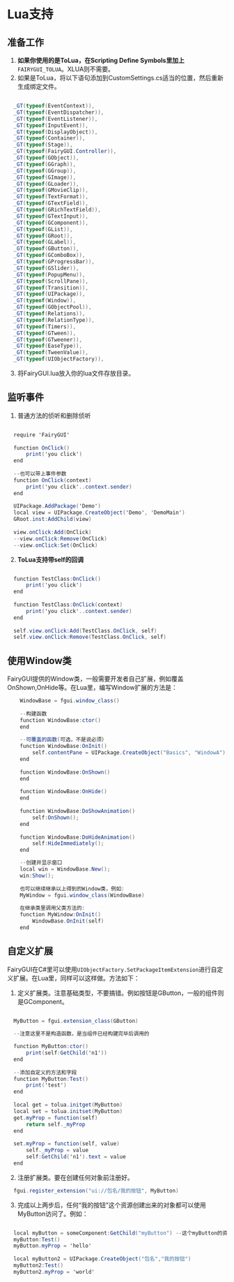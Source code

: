 Lua支持
====

## 准备工作

1. **如果你使用的是ToLua，在Scripting Define Symbols里加上** `FAIRYGUI_TOLUA`。XLUA则不需要。
2. 如果是ToLua，将以下语句添加到CustomSettings.cs适当的位置，然后重新生成绑定文件。

  ```csharp

    _GT(typeof(EventContext)),
    _GT(typeof(EventDispatcher)),
    _GT(typeof(EventListener)),
    _GT(typeof(InputEvent)),
    _GT(typeof(DisplayObject)),
    _GT(typeof(Container)),
    _GT(typeof(Stage)),
    _GT(typeof(FairyGUI.Controller)),
    _GT(typeof(GObject)),
    _GT(typeof(GGraph)),
    _GT(typeof(GGroup)),
    _GT(typeof(GImage)),
    _GT(typeof(GLoader)),
    _GT(typeof(GMovieClip)),
    _GT(typeof(TextFormat)),
    _GT(typeof(GTextField)),
    _GT(typeof(GRichTextField)),
    _GT(typeof(GTextInput)),
    _GT(typeof(GComponent)),
    _GT(typeof(GList)),
    _GT(typeof(GRoot)),
    _GT(typeof(GLabel)),
    _GT(typeof(GButton)),
    _GT(typeof(GComboBox)),
    _GT(typeof(GProgressBar)),
    _GT(typeof(GSlider)),
    _GT(typeof(PopupMenu)),
    _GT(typeof(ScrollPane)),
    _GT(typeof(Transition)),
    _GT(typeof(UIPackage)),
    _GT(typeof(Window)),
    _GT(typeof(GObjectPool)),
    _GT(typeof(Relations)),
    _GT(typeof(RelationType)),
    _GT(typeof(Timers)),
    _GT(typeof(GTween)),
    _GT(typeof(GTweener)),
    _GT(typeof(EaseType)),
    _GT(typeof(TweenValue)),
    _GT(typeof(UIObjectFactory)),
  ```

3. 将FairyGUI.lua放入你的lua文件存放目录。

## 监听事件

1. 普通方法的侦听和删除侦听

  ```csharp

    require 'FairyGUI'
    
    function OnClick()
    	print('you click')
    end
    
    --也可以带上事件参数
    function OnClick(context)
    	print('you click'..context.sender)
    end
    
    UIPackage.AddPackage('Demo')
    local view = UIPackage.CreateObject('Demo', 'DemoMain')
    GRoot.inst:AddChild(view)
    
    view.onClick:Add(OnClick)
    --view.onClick:Remove(OnClick)
    --view.onClick:Set(OnClick)

  ```
	
2. **ToLua支持带self的回调**

  ```csharp

    function TestClass:OnClick()
    	print('you click')
    end
    
    function TestClass:OnClick(context)
    	print('you click'..context.sender)
    end
    
    self.view.onClick:Add(TestClass.OnClick, self)
    self.view.onClick:Remove(TestClass.OnClick, self)

  ```

## 使用Window类

FairyGUI提供的Window类，一般需要开发者自己扩展，例如覆盖OnShown,OnHide等。在Lua里，编写Window扩展的方法是：

```csharp
    WindowBase = fgui.window_class()
    
    --构建函数
    function WindowBase:ctor()
    end
    
    --可覆盖的函数(可选，不是说必须）
    function WindowBase:OnInit()
        self.contentPane = UIPackage.CreateObject("Basics", "WindowA");
    end
    
    function WindowBase:OnShown()
    end
    
    function WindowBase:OnHide()
    end
    
    function WindowBase:DoShowAnimation()
        self:OnShown();
    end
    
    function WindowBase:DoHideAnimation()
        self:HideImmediately();
    end

    --创建并显示窗口
    local win = WindowBase.New();
    win:Show();
    
    也可以继续继承以上得到的Window类，例如:
    MyWindow = fgui.window_class(WindowBase)
    
    在继承类里调用父类方法的:
    function MyWindow:OnInit()
    	WindowBase.OnInit(self)
    end
```

## 自定义扩展

FairyGUI在C#里可以使用`UIObjectFactory.SetPackageItemExtension`进行自定义扩展。在Lua里，同样可以这样做。方法如下：

1. 定义扩展类。注意基础类型，不要搞错。例如按钮是GButton，一般的组件则是GComponent。

  ```csharp

    MyButton = fgui.extension_class(GButton)
    
    --注意这里不是构造函数，是当组件已经构建完毕后调用的

    function MyButton:ctor()
    	print(self:GetChild('n1'))
    end
    
    --添加自定义的方法和字段
    function MyButton:Test()
    	print('test')
    end
    
    local get = tolua.initget(MyButton)
    local set = tolua.initset(MyButton)
    get.myProp = function(self)
    	return self._myProp
    end
    
    set.myProp = function(self, value)
    	self._myProp = value
    	self:GetChild('n1').text = value
    end
  
  ```

2. 注册扩展类。要在创建任何对象前注册好。

  ```csharp
    fgui.register_extension("ui://包名/我的按钮", MyButton)
  ```

3. 完成以上两步后，任何“我的按钮”这个资源创建出来的对象都可以使用MyButton访问了。例如：

  ```csharp

    local myButton = someComponent:GetChild("myButton") --这个myButton的资源是“我的按钮”
    myButton:Test()
    myButton.myProp = 'hello'
    
    local myButton2 = UIPackage.CreateObject("包名","我的按钮")
    myButton2:Test()
    myButton2.myProp = 'world'

  ```